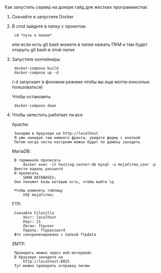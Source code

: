 Как запустить сервер на докере гайд для жестких программистов:

1) Скачайте и запустите Docker

2) В cmd зайдите в папку с проектом 

        cd *путь к папке*

    или если есть git bash можете в папке нажать ПКМ и там будет открыть git bash в этой папке

3) Запустите контейнеры 

        docker-compose build
        docker-compose up -d

    (-d запускает в фоновом режиме чтобы вы еще могли консолью пользоваться)

    Чтобы остановить 

        docker-compose down

4) Чтобы затестить работает ли все

    Apache:

        Заходим в браузере на http://localhost
        Я уже накидал там немного фронта, увидите форму с кнопкой
        Потом когда хосты настроим можно будет по домену заходить

    MariaDB:

        В терминале прописать 
            docker exec -it hosting-center-db mysql -u mojafirma_user -p
        Веести пароль password
        И прописать 
            SHOW DATABASES;
        Оно покажет базы которые есть, чтобы выйти \q

        Чтобы изменять таблицу
            USE mojafirma;
    
    FTP:

        Скачайте Filezilla
            Хост: localhost
            Порт: 21
            Логин: ftpuser
            Пароль: ftppassword
        Фтп синхронизировано с папкой ftpdata 

    SMTP:

        Проверить можно через веб-интервейс
        В браузере заходите на 
            http://localhost:8025
        Тут можно проверить отправку писем